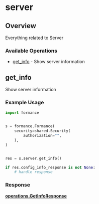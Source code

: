 # server

## Overview

Everything related to Server

### Available Operations

* [get_info](#get_info) - Show server information

## get_info

Show server information

### Example Usage

```python
import formance


s = formance.Formance(
    security=shared.Security(
        authorization="",
    ),
)


res = s.server.get_info()

if res.config_info_response is not None:
    # handle response
```


### Response

**[operations.GetInfoResponse](../../models/operations/getinforesponse.md)**

